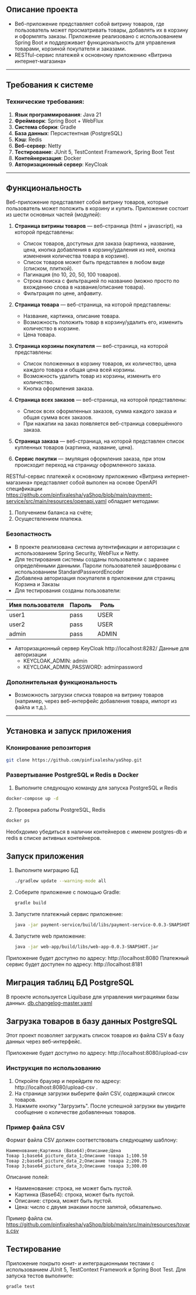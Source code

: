 
## Описание проекта

- Веб-приложение представляет собой витрину товаров, где пользователь может просматривать товары, добавлять их в корзину и оформлять заказы. Приложение реализовано с использованием Spring Boot и поддерживает функциональность для управления товарами, корзиной покупателя и заказами.
- RESTful-сервис платежей к основному приложению «Витрина интернет-магазина»

---

## Требования к системе

### Технические требования:
1. **Язык программирования**: Java 21
2. **Фреймворк**: Spring Boot + WebFlux
3. **Система сборки**: Gradle
4. **База данных**: Персистентная (PostgreSQL)
5. **Кэш**: Redis
6. **Веб-сервер**: Netty
7. **Тестирование**: JUnit 5, TestContext Framework, Spring Boot Test
8. **Контейнеризация**: Docker
9. **Авторизационный сервер**: KeyCloak

---

## Функциональность

Веб-приложение представляет собой витрину товаров, которые пользователь может положить в корзину и купить. Приложение состоит из шести основных частей (модулей):

1. **Страница витрины товаров** — веб-страница (html + javascript), на которой представлены:
   - Список товаров, доступных для заказа (картинка, название, цена, кнопка добавления в корзину/удаления из неё, кнопка изменения количества товара в корзине).
   - Список товаров может быть представлен в любом виде (списком, плиткой).
   - Пагинация (по 10, 20, 50, 100 товаров).
   - Строка поиска с фильтрацией по названию (можно просто по вхождению слова в название/описание товара).
   - Фильтрация по цене, алфавиту.

2. **Страница товара** — веб-страница, на которой представлены:
   - Название, картинка, описание товара.
   - Возможность положить товар в корзину/удалить его, изменить количество в корзине.
   - Цена товара.

3. **Страница корзины покупателя** — веб-страница, на которой представлены:
   - Список положенных в корзину товаров, их количество, цена каждого товара и общая цена всей корзины.
   - Возможность удалить товар из корзины, изменить его количество.
   - Кнопка оформления заказа.

4. **Страница всех заказов** — веб-страница, на которой представлены:
   - Список всех оформленных заказов, сумма каждого заказа и общая сумма всех заказов.
   - При нажатии на заказ появляется веб-страница совершённого заказа.

5. **Страница заказа** — веб-страница, на которой представлен список купленных товаров (картинка, название, цена).

6. **Сервис покупки** — эмуляция оформления заказа, при этом происходит переход на страницу оформленного заказа.

RESTful-сервис платежей к основному приложению «Витрина интернет-магазина» представляет собой выполен на основе OpenAPI спецификации https://github.com/pinfixalesha/yaShop/blob/main/payment-service/src/main/resources/openapi.yaml обладает методами:

1. Получением баланса на счёте;
2. Осуществлением платежа.

### Безопастность

- В проекте реализована система аутентификации и авторизации с использованием Spring Security, WebFlux и Netty. 
- Для тестирования системы созданы пользователи с заранее определёнными данными. Пароли пользователей зашифрованы с использованием StandardPasswordEncoder
- Добавлена авторизация покупателя в приложении для страниц Корзина и Заказы
- Для тестирования созданы пользователи:
 
| Имя пользователя | Пароль | Роль   |
|------------------|--------|--------|
| user1            | pass   | USER   |
| user2            | pass   | USER   |
| admin            | pass   | ADMIN  |

- Авторизационный сервер KeyCloak http://localhost:8282/
Данные для авторизации 
  - KEYCLOAK_ADMIN: admin
  - KEYCLOAK_ADMIN_PASSWORD: adminpassword

 ### Дополнительная функциональность

- Возможность загрузки списка товаров на витрину товаров (например, через веб-интерфейс добавления товара, импорт из файла и т.д.).

---

## Установка и запуск приложения

### Клонирование репозитория

```bash
git clone https://github.com/pinfixalesha/yaShop.git 
```

### Развертывание PostgreSQL и Redis в Docker

1. Выполните следующую команду для запуска PostgreSQL и Redis
```bash
docker-compose up -d 
```
2. Проверка работы PostgreSQL, Redis
```bash
docker ps 
```
Необхдоимо убедиться в наличии контейнеров с именем postgres-db и redis в списке активных контейнеров.

## Запуск приложения

1. Выполните миграцию БД
   ```bash
   ./gradlew update --warning-mode all
   ```
2. Соберите приложение с помощью Gradle:
   ```bash
   gradle build
   ```
4. Запустите платежный сервис приложение:
   ```bash
   java -jar payment-service/build/libs/payment-service-0.0.3-SNAPSHOT.jar
   ```
5. Запустите web приложение:
   ```bash
   java -jar web-app/build/libs/web-app-0.0.3-SNAPSHOT.jar
   ```

Приложение будет доступно по адресу: http://localhost:8080
Платежный сервис будет доступен по адресу: http://localhost:8181

## Миграция таблиц БД PostgreSQL

В проекте используется Liquibase для управления миграциями базы данных.
[db.changelog-master.yaml](src%2Fmain%2Fresources%2Fdb%2Fchangelog%2Fdb.changelog-master.yaml)

## Загрузка товаров в базу данных PostgreSQL

Этот проект позволяет загружать список товаров из файла CSV в базу данных через веб-интерфейс.

Приложение будет доступно по адресу: http://localhost:8080/upload-csv

### Инструкция по использованию
1. Откройте браузер и перейдите по адресу: http://localhost:8080/upload-csv .
2. На странице загрузки выберите файл CSV, содержащий список товаров.
3. Нажмите кнопку "Загрузить". После успешной загрузки вы увидите сообщение о количестве добавленных товаров.

### Пример файла CSV
Формат файла CSV должен соответствовать следующему шаблону:

```csv
Наименование;Картинка (Base64);Описание;Цена
Товар 1;base64_picture_data_1;Описание товара 1;100.50
Товар 2;base64_picture_data_2;Описание товара 2;200.75
Товар 3;base64_picture_data_3;Описание товара 3;300.00
```

Описание полей:
- Наименование: строка, не может быть пустой.
- Картинка (Base64): строка, может быть пустой.
- Описание: строка, может быть пустой.
- Цена: число с двумя знаками после запятой, обязательно.

Пример файла см. https://github.com/pinfixalesha/yaShop/blob/main/src/main/resources/tovars.csv

## Тестирование

Приложение покрыто юнит- и интеграционными тестами с использованием JUnit 5, TestContext Framework и Spring Boot Test. Для запуска тестов выполните:

   ```bash
   gradle test
   ```